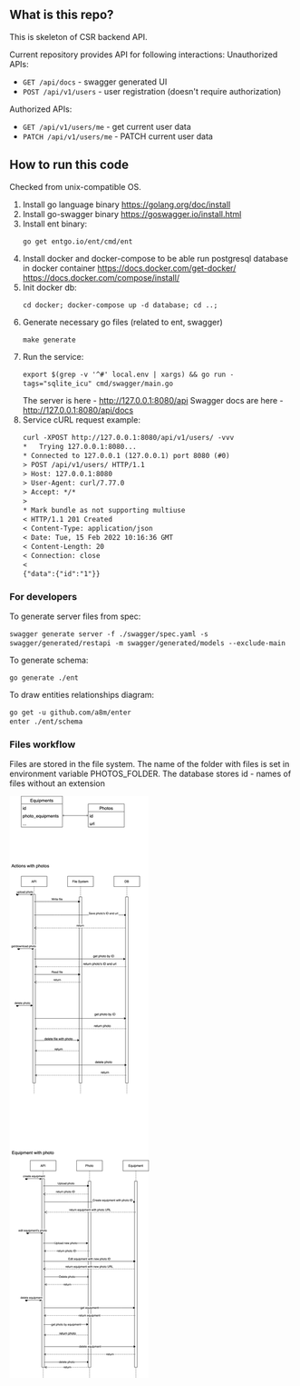 ## What is this repo?
This is skeleton of CSR backend API.

Current repository provides API for following interactions:
Unauthorized APIs:
- `GET /api/docs` - swagger generated UI
- `POST /api/v1/users` - user registration (doesn't require authorization)

Authorized APIs:
- `GET /api/v1/users/me` - get current user data
- `PATCH /api/v1/users/me` - PATCH current user data

## How to run this code
Checked from unix-compatible OS.

1. Install go language binary https://golang.org/doc/install
2. Install go-swagger binary https://goswagger.io/install.html
3. Install ent binary:
    ```shell
    go get entgo.io/ent/cmd/ent
    ```
4. Install docker and docker-compose to be able run postgresql database in docker container
   https://docs.docker.com/get-docker/
   https://docs.docker.com/compose/install/
5. Init docker db:
    ```shell
    cd docker; docker-compose up -d database; cd ..;
    ```
6. Generate necessary go files (related to ent, swagger)
    ```shell
    make generate
    ```
7. Run the service: 
    ```shell
    export $(grep -v '^#' local.env | xargs) && go run -tags="sqlite_icu" cmd/swagger/main.go
    ```
   The server is here - http://127.0.0.1:8080/api
   Swagger docs are here - http://127.0.0.1:8080/api/docs
8. Service cURL request example:
   ```shell
   curl -XPOST http://127.0.0.1:8080/api/v1/users/ -vvv
   *   Trying 127.0.0.1:8080...
   * Connected to 127.0.0.1 (127.0.0.1) port 8080 (#0)
   > POST /api/v1/users/ HTTP/1.1
   > Host: 127.0.0.1:8080
   > User-Agent: curl/7.77.0
   > Accept: */*
   > 
   * Mark bundle as not supporting multiuse
   < HTTP/1.1 201 Created
   < Content-Type: application/json
   < Date: Tue, 15 Feb 2022 10:16:36 GMT
   < Content-Length: 20
   < Connection: close
   < 
   {"data":{"id":"1"}}
   ```

### For developers

To generate server files from spec:
```
swagger generate server -f ./swagger/spec.yaml -s swagger/generated/restapi -m swagger/generated/models --exclude-main
```
To generate schema:
```
go generate ./ent
```

To draw entities relationships diagram:
```
go get -u github.com/a8m/enter
enter ./ent/schema
```

### Files workflow

Files are stored in the file system. 
The name of the folder with files is set in environment variable PHOTOS_FOLDER. 
The database stores id - names of files without an extension

<img src="images/equipments_photos.png" alt="files workflow diagrams">

